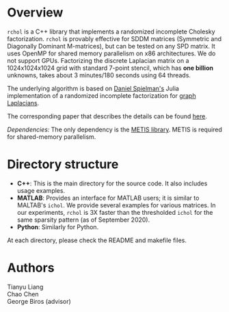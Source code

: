 # Overview
`rchol` is a  C++ library that implements a randomized incomplete Cholesky factorization. `rchol` is provably effective for SDDM matrices (Symmetric and Diagonally Dominant M-matrices), but can be tested on any SPD matrix. It uses OpenMP for shared memory parallelism on x86 architectures. We do not support GPUs. 
Factorizing the discrete Laplacian matrix on a 1024x1024x1024 grid with standard 7-point stencil, which has **one billion** unknowns, takes about 3 minutes/180 seconds using 64 threads. 

The underlying algorithm is based on  [Daniel Spielman's](http://www.cs.yale.edu/homes/spielman/) Julia implementation of a randomized incomplete factorization for  [graph Laplacians](https://github.com/danspielman/Laplacians.jl/blob/master/docs/src/usingSolvers.md#sampling-solvers-of-kyng-and-sachdeva). 

The corresponding paper that describes the details can be found [here](https://arxiv.org/abs/2011.07769). 

*Dependencies:*  The only dependency is the [METIS library](http://glaros.dtc.umn.edu/gkhome/metis/metis/overview).  METIS is required for shared-memory parallelism. 

# Directory structure

* **C++**: This is the main directory for the source code. It also includes usage examples. 
* **MATLAB**: Provides an interface for MATLAB users; it is similar to MALTAB's `ichol`. We provide several examples for various matrices. In our experiments, `rchol` is 3X faster than the thresholded `ichol` for the same sparsity pattern (as of September 2020). 
* **Python**: Similarly for Python.

At each directory, please check the README and makefile files.

# Authors
Tianyu Liang  
Chao Chen  
George Biros (advisor)  





